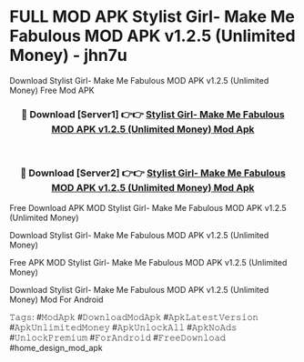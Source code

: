 # FULL MOD APK Stylist Girl- Make Me Fabulous MOD APK v1.2.5 (Unlimited Money) - jhn7u
Download Stylist Girl- Make Me Fabulous MOD APK v1.2.5 (Unlimited Money) Free Mod APK

<div align="center">
<h3>🔴 Download [Server1] 👉👉 <a href="https://apk-comot.site?title=Stylist_Girl-_Make_Me_Fabulous_MOD_APK_v1.2.5_(Unlimited_Money)">Stylist Girl- Make Me Fabulous MOD APK v1.2.5 (Unlimited Money) Mod Apk</a></h3><br>

<h3>🔴 Download [Server2] 👉👉 <a href="https://apk-comot.site?title=Stylist_Girl-_Make_Me_Fabulous_MOD_APK_v1.2.5_(Unlimited_Money)">Stylist Girl- Make Me Fabulous MOD APK v1.2.5 (Unlimited Money) Mod Apk</a></h3>
</div>


Free Download APK MOD Stylist Girl- Make Me Fabulous MOD APK v1.2.5 (Unlimited Money)

Download Stylist Girl- Make Me Fabulous MOD APK v1.2.5 (Unlimited Money) 

Free APK MOD Stylist Girl- Make Me Fabulous MOD APK v1.2.5 (Unlimited Money) 

Download Stylist Girl- Make Me Fabulous MOD APK v1.2.5 (Unlimited Money) Mod For Android

𝚃𝚊𝚐𝚜: #𝙼𝚘𝚍𝙰𝚙𝚔 #𝙳𝚘𝚠𝚗𝚕𝚘𝚊𝚍𝙼𝚘𝚍𝙰𝚙𝚔 #𝙰𝚙𝚔𝙻𝚊𝚝𝚎𝚜𝚝𝚅𝚎𝚛𝚜𝚒𝚘𝚗 #𝙰𝚙𝚔𝚄𝚗𝚕𝚒𝚖𝚒𝚝𝚎𝚍𝙼𝚘𝚗𝚎𝚢 #𝙰𝚙𝚔𝚄𝚗𝚕𝚘𝚌𝚔𝙰𝚕𝚕 #𝙰𝚙𝚔𝙽𝚘𝙰𝚍𝚜 #𝚄𝚗𝚕𝚘𝚌𝚔𝙿𝚛𝚎𝚖𝚒𝚞𝚖 #𝙵𝚘𝚛𝙰𝚗𝚍𝚛𝚘𝚒𝚍 #𝙵𝚛𝚎𝚎𝙳𝚘𝚠𝚗𝚕𝚘𝚊𝚍 #home_design_mod_apk